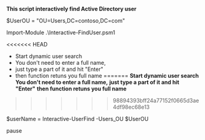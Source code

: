 **This script interactively find Active Directory user**

 $UserOU = "OU=Users,DC=contoso,DC=com"

Import-Module .\Interactive-FindUser.psm1

<<<<<<< HEAD
* Start dynamic user search
* You don't need to enter a full name,
* just type a part of it and hit "Enter"
* then function retuns you full name
=======
**Start dynamic user search**
**You don't need to enter a full name,**
**just type a part of it and hit "Enter"**
**then function retuns you full name**
>>>>>>> 98894393bff24a77152f0665d3ae4df98ec68e13

$userName = Interactive-UserFind -Users_OU $UserOU

pause
